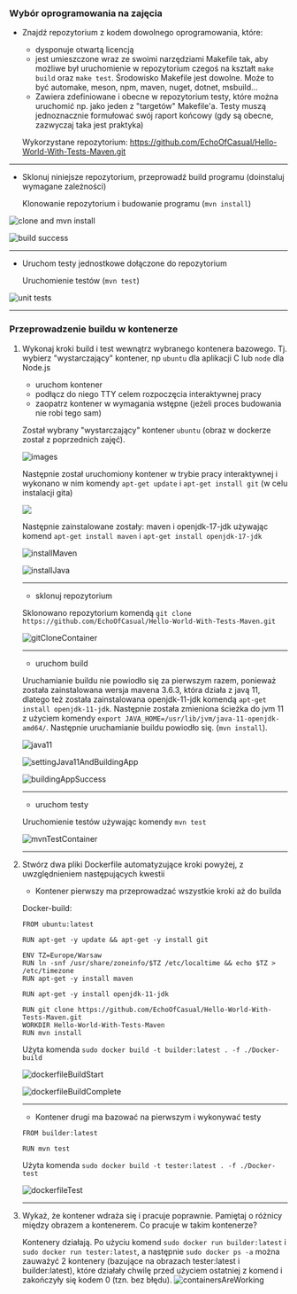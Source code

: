 ### Wybór oprogramowania na zajęcia
* Znajdź repozytorium z kodem dowolnego oprogramowania, które:
	* dysponuje otwartą licencją
	* jest umieszczone wraz ze swoimi narzędziami Makefile tak, aby możliwe był uruchomienie w repozytorium czegoś na kształt ```make build``` oraz ```make test```. Środowisko Makefile jest dowolne. Może to być automake, meson, npm, maven, nuget, dotnet, msbuild...
	* Zawiera zdefiniowane i obecne w repozytorium testy, które można uruchomić np. jako jeden z "targetów" Makefile'a. Testy muszą jednoznacznie formułować swój raport końcowy (gdy są obecne, zazwyczaj taka jest praktyka)

	Wykorzystane repozytorium: https://github.com/EchoOfCasual/Hello-World-With-Tests-Maven.git


---

* Sklonuj niniejsze repozytorium, przeprowadź build programu (doinstaluj wymagane zależności)

	Klonowanie repozytorium i budowanie programu (```mvn install```)
	
![clone and mvn install](ScreenShots/cloneAndBuildPart1.png?raw=true)

![build success](ScreenShots/cloneAndBuildPart2.png?raw=true)

---

* Uruchom testy jednostkowe dołączone do repozytorium

	Uruchomienie testów (```mvn test```)
	
![unit tests](ScreenShots/unitTests.png?raw=true)

---

### Przeprowadzenie buildu w kontenerze
1. Wykonaj kroki build i test wewnątrz wybranego kontenera bazowego. Tj. wybierz "wystarczający" kontener, np ```ubuntu``` dla aplikacji C lub ```node``` dla Node.js
	* uruchom kontener
	* podłącz do niego TTY celem rozpoczęcia interaktywnej pracy
	* zaopatrz kontener w wymagania wstępne (jeżeli proces budowania nie robi tego sam)
	
	Został wybrany "wystarczający" kontener ```ubuntu``` (obraz w dockerze został z poprzednich zajęć).
	
	![images](ScreenShots/images.png?raw=true)
	
	
	Następnie został uruchomiony kontener w trybie pracy interaktywnej i wykonano w nim komendy ```apt-get update``` i ```apt-get install git``` (w celu instalacji gita)
	
	![](ScreenShots/contenerAndAptUpdateAndGit.png?raw=true)
	
	
	Następnie zainstalowane zostały: maven i openjdk-17-jdk używając komend ```apt-get install maven``` i ```apt-get install openjdk-17-jdk```
	
	![installMaven](ScreenShots/installMaven.png?raw=true)
	
	![installJava](ScreenShots/installJava.png?raw=true)
	
	---
	
	* sklonuj repozytorium
	
	Sklonowano repozytorium komendą ```git clone https://github.com/EchoOfCasual/Hello-World-With-Tests-Maven.git```
	
	![gitCloneContainer](ScreenShots/gitCloneContainer.png?raw=true)
	
	---
	
	* uruchom build
	
	Uruchamianie buildu nie powiodło się za pierwszym razem, ponieważ została zainstalowana wersja mavena 3.6.3, która działa z javą 11, dlatego też została zainstalowana openjdk-11-jdk komendą ```apt-get install openjdk-11-jdk```. Następnie została zmieniona ścieżka do jvm 11 z użyciem komendy ```export JAVA_HOME=/usr/lib/jvm/java-11-openjdk-amd64/```.
	Następnie uruchamianie buildu powiodło się. (```mvn install```).
	
	![java11](ScreenShots/java11.png?raw=true)
	
	![settingJava11AndBuildingApp](ScreenShots/settingJava11AndBuildingApp.png?raw=true)
	
	![buildingAppSuccess](ScreenShots/buildingAppSuccess.png?raw=true)
	
	---
	
	* uruchom testy
	
	Uruchomienie testów używając komendy ```mvn test```
	
	![mvnTestContainer](ScreenShots/mvnTestContainer.png?raw=true)
	
	---
	
2. Stwórz dwa pliki Dockerfile automatyzujące kroki powyżej, z uwzględnieniem następujących kwestii
	* Kontener pierwszy ma przeprowadzać wszystkie kroki aż do builda
	
	Docker-build:
	```
	FROM ubuntu:latest

	RUN apt-get -y update && apt-get -y install git

	ENV TZ=Europe/Warsaw
	RUN ln -snf /usr/share/zoneinfo/$TZ /etc/localtime && echo $TZ > /etc/timezone
	RUN apt-get -y install maven

	RUN apt-get -y install openjdk-11-jdk

	RUN git clone https://github.com/EchoOfCasual/Hello-World-With-Tests-Maven.git
	WORKDIR Hello-World-With-Tests-Maven
	RUN mvn install
	```
	
	Użyta komenda ```sudo docker build -t builder:latest . -f ./Docker-build```
	
	![dockerfileBuildStart](ScreenShots/dockerfileBuildStart.png?raw=true)
	
	![dockerfileBuildComplete](ScreenShots/dockerfileBuildComplete.png?raw=true)
	
	---
	
	* Kontener drugi ma bazować na pierwszym i wykonywać testy
	
	```
	FROM builder:latest

	RUN mvn test
	```
	
	Użyta komenda ```sudo docker build -t tester:latest . -f ./Docker-test```
	
	![dockerfileTest](ScreenShots/dockerfileTest.png?raw=true)
	
	---
	
3. Wykaż, że kontener wdraża się i pracuje poprawnie. Pamiętaj o różnicy między obrazem a kontenerem. Co pracuje w takim kontenerze?

	Kontenery działają. Po użyciu komend ```sudo docker run builder:latest``` i ```sudo docker run tester:latest```, a następnie ```sudo docker ps -a``` można zauważyć 2 kontenery (bazujące na obrazach tester:latest i builder:latest), które działały chwilę przed użyciem ostatniej z komend i zakończyły się kodem 0 (tzn. bez błędu).
	![containersAreWorking](ScreenShots/containersAreWorking.png?raw=true)